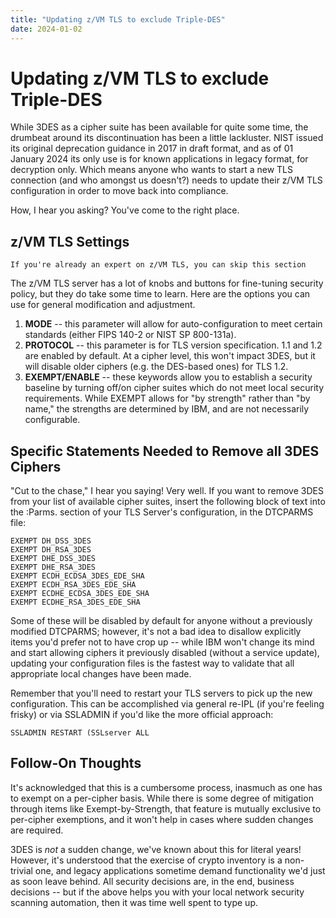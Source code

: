 ```yaml
---
title: "Updating z/VM TLS to exclude Triple-DES"
date: 2024-01-02
---
```


# Updating z/VM TLS to exclude Triple-DES

While 3DES as a cipher suite has been available for quite some time, the drumbeat around its discontinuation has been a little lackluster. 
NIST issued its original deprecation guidance in 2017 in draft format, and as of 01 January 2024 its only use is for known applications 
in legacy format, for decryption only. Which means anyone who wants to start a new TLS connection (and who amongst us doesn't?) needs
to update their z/VM TLS configuration in order to move back into compliance.

How, I hear you asking? You've come to the right place. 

## z/VM TLS Settings

``If you're already an expert on z/VM TLS, you can skip this section``

The z/VM TLS server has a lot of knobs and buttons for fine-tuning security policy, but they do take some time to learn.
Here are the options you can use for general modification and adjustment.

1. **MODE** -- this parameter will allow for auto-configuration to meet certain standards (either FIPS 140-2 or NIST SP 800-131a).
2. **PROTOCOL** -- this parameter is for TLS version specification.  1.1 and 1.2 are enabled by default. At a cipher level, this won't impact 3DES, but it will disable older ciphers (e.g. the DES-based ones) for TLS 1.2.
3. **EXEMPT/ENABLE** -- these keywords allow you to establish a security baseline by turning off/on cipher suites which do not meet local security requirements.  While EXEMPT allows for "by strength" rather than "by name," the strengths are determined by IBM, and are not necessarily configurable.

## Specific Statements Needed to Remove all 3DES Ciphers

"Cut to the chase," I hear you saying! Very well. If you want to remove 3DES from your list of available cipher suites,
insert the following block of text into the :Parms. section of your TLS Server's configuration, in the DTCPARMS file:

```EXEMPT 3DES_18_SHA
EXEMPT DH_DSS_3DES
EXEMPT DH_RSA_3DES
EXEMPT DHE_DSS_3DES
EXEMPT DHE_RSA_3DES
EXEMPT ECDH_ECDSA_3DES_EDE_SHA
EXEMPT ECDH_RSA_3DES_EDE_SHA
EXEMPT ECDHE_ECDSA_3DES_EDE_SHA
EXEMPT ECDHE_RSA_3DES_EDE_SHA
```

Some of these will be disabled by default for anyone without a previously modified DTCPARMS; however, it's not a bad idea
to disallow explicitly items you'd prefer not to have crop up -- while IBM won't change its mind and start allowing
ciphers it previously disabled (without a service update), updating your configuration files is the fastest way to 
validate that all appropriate local changes have been made.

Remember that you'll need to restart your TLS servers to pick up the new configuration.  This can be accomplished via general re-IPL
(if you're feeling frisky) or via SSLADMIN if you'd like the more official approach:

``SSLADMIN RESTART (SSLserver ALL``

## Follow-On Thoughts

It's acknowledged that this is a cumbersome process, inasmuch as one has to exempt on a per-cipher basis. While there is some degree of mitigation
through items like Exempt-by-Strength, that feature is mutually exclusive to per-cipher exemptions, and it won't help in cases where sudden changes
are required.

3DES is *not* a sudden change, we've known about this for literal years! However, it's understood that the exercise of crypto inventory
is a non-trivial one, and legacy applications sometime demand functionality we'd just as soon leave behind.  All security decisions are,
in the end, business decisions -- but if the above helps you with your local network security scanning automation, then it was
time well spent to type up.
